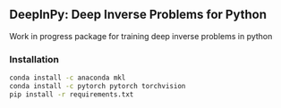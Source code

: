 ## DeepInPy: Deep Inverse Problems for Python
Work in progress package for training deep inverse problems in python

### Installation

```bash
conda install -c anaconda mkl
conda install -c pytorch pytorch torchvision
pip install -r requirements.txt
```
